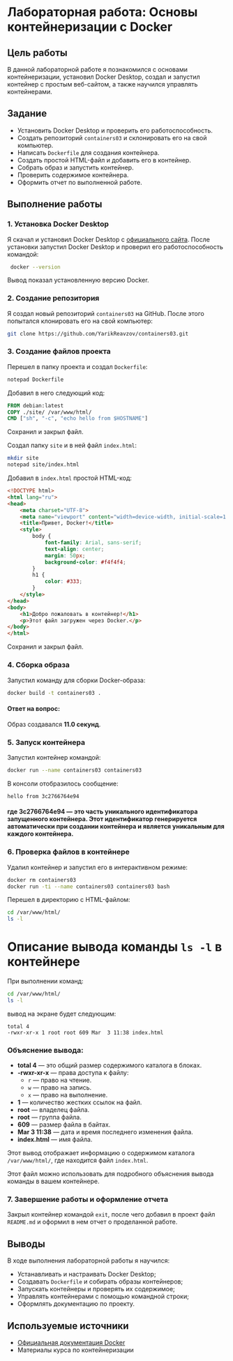 # Лабораторная работа: Основы контейнеризации с Docker

## Цель работы
В данной лабораторной работе я познакомился с основами контейнеризации, установил Docker Desktop, создал и запустил контейнер с простым веб-сайтом, а также научился управлять контейнерами.

## Задание
- Установить Docker Desktop и проверить его работоспособность.
- Создать репозиторий `containers03` и склонировать его на свой компьютер.
- Написать `Dockerfile` для создания контейнера.
- Создать простой HTML-файл и добавить его в контейнер.
- Собрать образ и запустить контейнер.
- Проверить содержимое контейнера.
- Оформить отчет по выполненной работе.

## Выполнение работы
### 1. Установка Docker Desktop
Я скачал и установил Docker Desktop с [официального сайта](https://www.docker.com/products/docker-desktop/). После установки запустил Docker Desktop и проверил его работоспособность командой:
```sh
 docker --version
```
Вывод показал установленную версию Docker.

### 2. Создание репозитория
Я создал новый репозиторий `containers03` на GitHub. После этого попытался клонировать его на свой компьютер:
```sh
git clone https://github.com/YarikReavzov/containers03.git
```

### 3. Создание файлов проекта
Перешел в папку проекта и создал `Dockerfile`:
```sh
notepad Dockerfile
```
Добавил в него следующий код:
```dockerfile
FROM debian:latest
COPY ./site/ /var/www/html/
CMD ["sh", "-c", "echo hello from $HOSTNAME"]
```
Сохранил и закрыл файл.

Создал папку `site` и в ней файл `index.html`:
```sh
mkdir site
notepad site/index.html
```
Добавил в `index.html` простой HTML-код:
```html
<!DOCTYPE html>
<html lang="ru">
<head>
    <meta charset="UTF-8">
    <meta name="viewport" content="width=device-width, initial-scale=1.0">
    <title>Привет, Docker!</title>
    <style>
        body {
            font-family: Arial, sans-serif;
            text-align: center;
            margin: 50px;
            background-color: #f4f4f4;
        }
        h1 {
            color: #333;
        }
    </style>
</head>
<body>
    <h1>Добро пожаловать в контейнер!</h1>
    <p>Этот файл загружен через Docker.</p>
</body>
</html>

```
Сохранил и закрыл файл.

### 4. Сборка образа
Запустил команду для сборки Docker-образа:
```sh
docker build -t containers03 .
```
#### Ответ на вопрос:
Образ создавался **11.0 секунд**.

### 5. Запуск контейнера
Запустил контейнер командой:
```sh
docker run --name containers03 containers03
```
В консоли отобразилось сообщение:
```
hello from 3c2766764e94
```
#### где 3c2766764e94 — это часть уникального идентификатора запущенного контейнера. Этот идентификатор генерируется автоматически при создании контейнера и является уникальным для каждого контейнера.

### 6. Проверка файлов в контейнере
Удалил контейнер и запустил его в интерактивном режиме:
```sh
docker rm containers03
docker run -ti --name containers03 containers03 bash
```
Перешел в директорию с HTML-файлом:
```sh
cd /var/www/html/
ls -l
```

# Описание вывода команды `ls -l` в контейнере

При выполнении команд:

```bash
cd /var/www/html/
ls -l
```

вывод на экране будет следующим:

```
total 4
-rwxr-xr-x 1 root root 609 Mar  3 11:38 index.html
```

### Объяснение вывода:

- **total 4** — это общий размер содержимого каталога в блоках.
- **-rwxr-xr-x** — права доступа к файлу:
  - `r` — право на чтение.
  - `w` — право на запись.
  - `x` — право на выполнение.
- **1** — количество жестких ссылок на файл.
- **root** — владелец файла.
- **root** — группа файла.
- **609** — размер файла в байтах.
- **Mar 3 11:38** — дата и время последнего изменения файла.
- **index.html** — имя файла.

Этот вывод отображает информацию о содержимом каталога `/var/www/html/`, где находится файл `index.html`.

Этот файл можно использовать для подробного объяснения вывода команды в вашем контейнере.

### 7. Завершение работы и оформление отчета
Закрыл контейнер командой `exit`, после чего добавил в проект файл `README.md` и оформил в нем отчет о проделанной работе.

## Выводы
В ходе выполнения лабораторной работы я научился:
- Устанавливать и настраивать Docker Desktop;
- Создавать `Dockerfile` и собирать образы контейнеров;
- Запускать контейнеры и проверять их содержимое;
- Управлять контейнерами с помощью командной строки;
- Оформлять документацию по проекту.

## Используемые источники
- [Официальная документация Docker](https://docs.docker.com/)
- Материалы курса по контейнеризации

